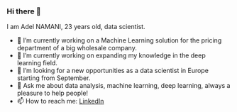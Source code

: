 ### Hi there 👋
I am Adel NAMANI, 23 years old, data scientist.
- 🔭 I’m currently working on a Machine Learning solution for the pricing department of a big wholesale company.
- 🌱 I’m currently working on expanding my knowledge in the deep learning field. 
- 👯 I’m looking for a new opportunities as a data scientist in Europe starting from September.
- 💬 Ask me about data analysis, machine learning, deep learning, always a pleasure to help people!
- 📫 How to reach me: [LinkedIn](https://www.linkedin.com/in/adel-namani/)

<!--
**AdelNamani/adelnamani** is a ✨ _special_ ✨ repository because its `README.md` (this file) appears on your GitHub profile.

Here are some ideas to get you started:

- 🔭 I’m currently working on ...
- 🌱 I’m currently learning ...
- 👯 I’m looking to collaborate on ...
- 🤔 I’m looking for help with ...
- 💬 Ask me about ...
- 📫 How to reach me: ...
- 😄 Pronouns: ...
- ⚡ Fun fact: ...
-->

